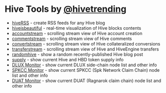 
# Hive Tools by [@hivetrending](https://hive.blog/@hivetrending)

* [hiveRSS](https://hiverss.com) - create RSS feeds for any Hive blog
* [hiveisbeautiful](./hiveisbeautiful) - real-time visualization of Hive blocks contents
* [accountstream](./accountstream) - scrolling stream view of Hive account creation
* [commentstream](./commentstream) - scrolling stream view of Hive comments
* [convertstream](./convertstream) - scrolling stream view of Hive collateralized conversions
* [transferstream](./transferstream) - scrolling stream view of Hive and HiveEngine transfers
* [randomhive](./randomhive) - show a random recently-published Hive blog post
* [supply](./supply) - show current Hive and HBD token supply info
* [DLUX Monitor](./dluxmonitor) - show current DLUX side-chain node list and other info
* [SPKCC Monitor](./spkccmonitor) - show current SPKCC (Spk Network Claim Chain) node list and other info
* [DUAT Monitor](./duatmonitor) - show current DUAT (Ragnarok claim chain) node list and other info